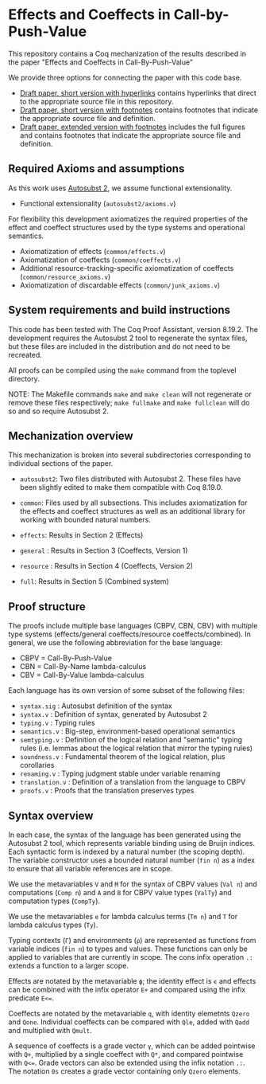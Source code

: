 Effects and Coeffects in Call-by-Push-Value
============================================

This repository contains a Coq mechanization of the results described in the paper "Effects and Coeffects in Call-By-Push-Value"

We provide three options for connecting the paper with this code base.

- [Draft paper, short version with hyperlinks](short-hyperlinks.pdf)  contains hyperlinks that direct to the appropriate source file in this repository.
- [Draft paper, short version with footnotes](short-footnotes.pdf) contains footnotes that indicate the appropriate source file and definition.
- [Draft paper, extended version with footnotes](extended-footnotes.pdf) includes the full figures and contains footnotes that indicate the appropriate source file and definition.

Required Axioms and assumptions
-------------------------------

As this work uses [Autosubst 2](https://github.com/uds-psl/autosubst2), we assume functional extensionality.

  + Functional extensionality (`autosubst2/axioms.v`) 

For flexibility this development axiomatizes the required properties of the effect and coeffect structures used by the type systems and operational semantics.

  + Axiomatization of effects (`common/effects.v`)
  + Axiomatization of coeffects (`common/coeffects.v`)
  + Additional resource-tracking-specific axiomatization of coeffects
     (`common/resource_axioms.v`)
  + Axiomatization of discardable effects (`common/junk_axioms.v`)

System requirements and build instructions
------------------------------------------

This code has been tested with The Coq Proof Assistant, version 8.19.2. The development
requires the Autosubst 2 tool to regenerate the syntax files, but these files
are included in the distribution and do not need to be recreated.

All proofs can be compiled using the `make` command from the toplevel directory.

NOTE: The Makefile commands `make` and `make clean` will not regenerate or remove
these files respectively; `make fullmake` and `make fullclean` will do so and
so require Autosubst 2.

Mechanization overview 
----------------------

This mechanization is broken into several subdirectories corresponding to 
individual sections of the paper.
  
  - `autosubst2`: Two files distributed with Autosubst 2. These files have
    been slightly edited to make them compatible with Coq 8.19.0.

 - `common`: Files used by all subsections. This includes axiomatization for
    the effects and coeffect structures as well as an additional library for
    working with bounded natural numbers.

  - `effects`: Results in Section 2 (Effects)

  - `general` : Results in Section 3 (Coeffects, Version 1)

  - `resource` : Results in Section 4 (Coeffects, Version 2)

  - `full`: Results in Section 5 (Combined system)
    
Proof structure
---------------

The proofs include multiple base languages (CBPV, CBN, CBV) with
multiple type systems (effects/general coeffects/resource
coeffects/combined). In general, we use the following abbreviation for the
base language:

  - CBPV = Call-By-Push-Value
  - CBN = Call-By-Name lambda-calculus
  - CBV = Call-By-Value lambda-calculus

Each language has its own version of some subset of the following files:

  - `syntax.sig`    : Autosubst definition of the syntax
  - `syntax.v`      : Definition of syntax, generated by Autosubst 2
  - `typing.v`      : Typing rules
  - `semantics.v`   : Big-step, environment-based operational semantics
  - `semtyping.v`   : Definition of the logical relation and "semantic" typing rules
    (i.e. lemmas about the logical relation that mirror the typing rules)
  - `soundness.v`   : Fundamental theorem of the logical relation, plus corollaries
  - `renaming.v`    : Typing judgment stable under variable renaming
  - `translation.v` : Definition of a translation from the language to CBPV
  - `proofs.v`      : Proofs that the translation preserves types

Syntax overview
---------------

In each case, the syntax of the language has been generated using the
Autosubst 2 tool, which represents variable binding using de Bruijn
indices. Each syntactic form is indexed by a natural number (the scoping
depth). The variable constructor uses a bounded natural number (`fin n`) as a
index to ensure that all variable references are in scope.

We use the metavariables `V` and `M` for the syntax of CBPV values (`Val n`)
and computations (`Comp n`) and `A` and `B` for CBPV value types (`ValTy`) and
computation types (`CompTy`). 

We use the metavariables `e` for lambda calculus terms (`Tm n`) and `T` for
lambda calculus types (`Ty`).

Typing contexts (`Γ`) and environments (`ρ`) are represented as functions from
variable indices (`fin n`) to types and values. These functions can only be
applied to variables that are currently in scope. The cons infix operation
`.:` extends a function to a larger scope.

Effects are notated by the metavariable `ϕ`; the identity effect is `ϵ` and
effects can be combined with the infix operator `E+` and compared using the
infix predicate `E<=`.

Coeffects are notated by the metavariable `q`, with identity elemetnts `Qzero`
and `Qone`. Individual coeffects can be compared with `Qle`, added with `Qadd`
and multiplied with `Qmult`.

A sequence of coeffects is a grade vector `γ`, which can be added pointwise
with `Q+`, multiplied by a single coeffect with `Q*`, and compared pointwise
with `Q<=`. Grade vectors can also be extended using the infix notation `.:`.
The notation `0s` creates a grade vector containing only `Qzero` elements.
